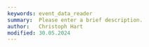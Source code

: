 ```yaml
---
keywords: event_data_reader
summary:  Please enter a brief description.
author:   Christoph Hart
modified: 30.05.2024
---
```

  
